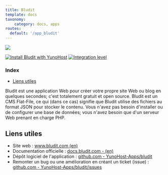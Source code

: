 ```yaml
---
title: Bludit 
template: docs
taxonomy:
    category: docs, apps
routes:
  default: '/app_bludit'
---
```


![](image://bludit_logo.png?width=80)

[![Install Bludit with YunoHost](https://install-app.yunohost.org/install-with-yunohost.png)](https://install-app.yunohost.org/?app=bludit) [![Integration level](https://dash.yunohost.org/integration/bludit.svg)](https://dash.yunohost.org/appci/app/bludit)

### Index

- [Liens utiles](#liens-utiles)

Bludit est une application Web pour créer votre propre site Web ou blog en quelques secondes; c'est totalement gratuit et open source. Bludit est un CMS Flat-File, ce qui (dans ce cas) signifie que Bludit utilise des fichiers au format JSON pour stocker le contenu. Vous n'avez pas besoin d'installer ou de configurer une base de données; vous n'avez besoin que d'un serveur Web prenant en charge PHP.

## Liens utiles

 + Site web : [www.bludit.com (en)](https://www.bludit.com/)
 + Documentation officielle : [docs.bludit.com - (en)](https://docs.bludit.com/en/)
 + Dépôt logiciel de l'application : [github.com - YunoHost-Apps/bludit](https://github.com/YunoHost-Apps/bludit_ynh)
 + Remonter un bug ou une amélioration en créant un ticket (issue) : [github.com - YunoHost-Apps/bludit/issues](https://github.com/YunoHost-Apps/bludit_ynh/issues)
